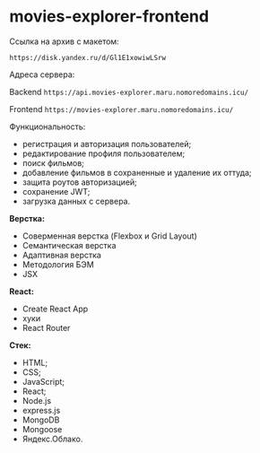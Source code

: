 # movies-explorer-frontend

Ссылка на архив с макетом:

`https://disk.yandex.ru/d/Gl1E1xowiwLSrw`

Адреса сервера:

Backend `https://api.movies-explorer.maru.nomoredomains.icu/`

Frontend `https://movies-explorer.maru.nomoredomains.icu/`

Функциональность:

* регистрация и авторизация пользователей;
* редактирование профиля пользователем;
* поиск фильмов;
* добавление фильмов в сохраненные и удаление их оттуда;
* защита роутов авторизацией;
* сохранение JWT;
* загрузка данных с сервера.

**Верстка:**

* Соверменная верстка (Flexbox и Grid Layout)
* Семантическая верстка
* Адаптивная верстка 
* Методология БЭМ
* JSX

**React:**

* Create React App
* хуки 
* React Router

**Стек:**

* HTML;
* CSS;
* JavaScript;
* React;
* Node.js
* express.js
* MongoDB
* Mongoose
* Яндекс.Облако.
